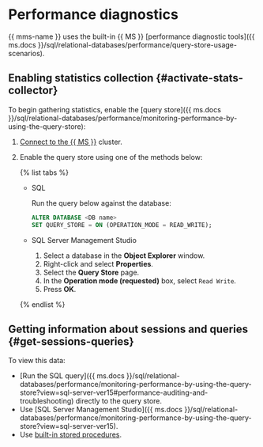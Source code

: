 # Performance diagnostics

{{ mms-name }} uses the built-in {{ MS }} [performance diagnostic tools]({{ ms.docs }}/sql/relational-databases/performance/query-store-usage-scenarios).

## Enabling statistics collection {#activate-stats-collector}

To begin gathering statistics, enable the [query store]({{ ms.docs }}/sql/relational-databases/performance/monitoring-performance-by-using-the-query-store):

1. [Connect to the {{ MS }}](../operations/connect.md#connection-ide) cluster.

1. Enable the query store using one of the methods below:

    {% list tabs %}

    - SQL

      Run the query below against the database:

      ```sql
      ALTER DATABASE <DB name>
      SET QUERY_STORE = ON (OPERATION_MODE = READ_WRITE);
      ```

    - SQL Server Management Studio
      1. Select a database in the **Object Explorer** window.
      1. Right-click and select **Properties**.
      1. Select the **Query Store** page.
      1. In the **Operation mode (requested)** box, select `Read Write`.
      1. Press **OK**.

    {% endlist %}

## Getting information about sessions and queries {#get-sessions-queries}

To view this data:

* [Run the SQL query]({{ ms.docs }}/sql/relational-databases/performance/monitoring-performance-by-using-the-query-store?view=sql-server-ver15#performance-auditing-and-troubleshooting) directly to the query store.
* Use [SQL Server Management Studio]({{ ms.docs }}/sql/relational-databases/performance/monitoring-performance-by-using-the-query-store?view=sql-server-ver15).
* Use [built-in stored procedures](sessions.md).
